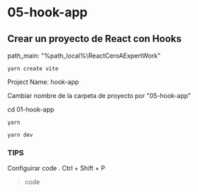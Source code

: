 # 05-hook-app

## Crear un proyecto de React con Hooks

path_main: "%path_local%\ReactCeroAExpertWork"

`yarn create vite`

Project Name: hook-app

Cambiar nombre de la carpeta de proyecto por "05-hook-app"

cd 01-hook-app

`yarn`	

`yarn dev`


### TIPS
Configuirar code .
Ctrl + Shift + P 
>code


